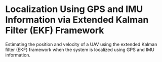 # Localization Using GPS and IMU Information via Extended Kalman Filter (EKF) Framework
Estimating the position and velocity of a UAV using the extended Kalman filter (EKF) framework when the system is localized using GPS and IMU information.
